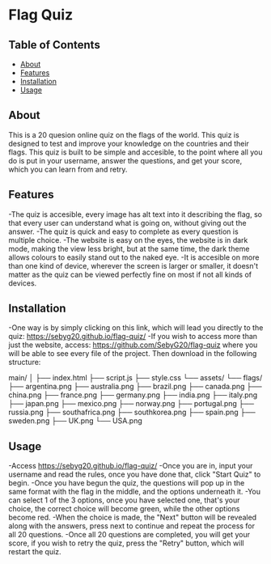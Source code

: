 # Flag Quiz

## Table of Contents
- [About](#about)
- [Features](#features)
- [Installation](#installation)
- [Usage](#usage)


## About

This is a 20 quesion online quiz on the flags of the world. This quiz is designed to test and improve your knowledge on the countries and their flags. This quiz is built to be simple and accesible, to the point where all you do is put in your username, answer the questions, and get your score, which you can learn from and retry.

## Features

-The quiz is accesible, every image has alt text into it describing the flag, so that every user can understand what is going on, without giving out the answer.
-The quiz is quick and easy to complete as every question is multiple choice.
-The website is easy on the eyes, the website is in dark mode, making the view less bright, but at the same time, the dark theme allows colours to easily stand out to the naked eye.
-It is accesible on more than one kind of device, wherever the screen is larger or smaller, it doesn't matter as the quiz can be viewed perfectly fine on most if not all kinds of devices.

## Installation

-One way is by simply clicking on this link, which will lead you directly to the quiz: https://sebyg20.github.io/flag-quiz/
-If you wish to access more than just the website, access: https://github.com/SebyG20/flag-quiz where you will be able to see every file of the project. Then download in the following structure:

main/
│
├── index.html
├── script.js
├── style.css
└── assets/
    └── flags/
        ├── argentina.png
        ├── australia.png
        ├── brazil.png
        ├── canada.png
        ├── china.png
        ├── france.png
        ├── germany.png
        ├── india.png
        ├── italy.png
        ├── japan.png
        ├── mexico.png
        ├── norway.png
        ├── portugal.png
        ├── russia.png
        ├── southafrica.png
        ├── southkorea.png
        ├── spain.png
        ├── sweden.png
        ├── UK.png
        └── USA.png

## Usage

-Access https://sebyg20.github.io/flag-quiz/
-Once you are in, input your username and read the rules, once you have done that, click "Start Quiz" to begin.
-Once you have begun the quiz, the questions will pop up in the same format with the flag in the middle, and the options underneath it.
-You can select 1 of the 3 options, once you have selected one, that's your choice, the correct choice will become green, while the other options become red. 
-When the choice is made, the "Next" button will be revealed along with the answers, press next to continue and repeat the process for all 20 questions.
-Once all 20 questions are completed, you will get your score, if you wish to retry the quiz, press the "Retry" button, which will restart the quiz.

